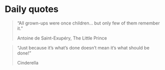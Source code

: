 # Daily quotes


> “All grown-ups were once children… but only few of them remember it.”
>
> Antoine de Saint-Exupéry, The Little Prince

> “Just because it’s what’s done doesn’t mean it’s what should be done!”
>
> Cinderella
